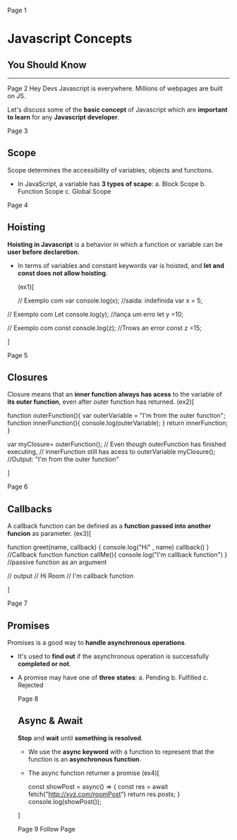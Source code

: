 Page 1
# Javascript Concepts
## You Should Know

_____________________
Page 2
Hey Devs
Javascript is everywhere. Millions of webpages are built on JS.

Let's discuss some of the **basic concept** of Javascript which are **important to learn** for any **Javascript developer**.

Page 3
## Scope
Scope determines the accessibility of variables, objects and functions.
 - In JavaScript, a variable has **3 types of scape**:
  a. Block Scope
  b. Function Scope
  c. Global Scope

Page 4
## Hoisting
**Hoisting in Javascript** is a behavior in which a function or variable can be **user before declaretion**.
 - In terms of variables and constant keywords var is hoisted, and **let and const does not allow hoisting**.
  
   (ex1)[

    // Exemplo com var
console.log(x); //saida: indefinida
var x = 5;

// Exemplo com Let
console.log(y); //lança um erro
let y =10;

// Exemplo com const
console.log(z); //Trows an error
const z =15;

  ]

Page 5
## Closures
Closure means that an **inner function always has acess** to the variable of **its outer function**, even after outer function has returned.
(ex2)[

  function outerFunction(){
  var outerVariable = "I'm from the outer function";
  function innerFunction(){
    console.log(outerVariable);
  }
  return innerFunction;
}

var myClosure= outerFunction();
// Even though outerFunction has finished executing,
// innerFunction still has acess to outerVariable
myClosure(); //Output: "I'm from the outer function"

]

Page 6
## Callbacks
A callback function can be defined as a **function passed into another funcion** as parameter.
(ex3)[

  function greet(name, callback) {
  console.log("Hi" , name)
  callback()
}
//Callback function
function callMe(){
  console.log("I'm callback function")
}
//passive function as an argument

// output
// Hi Room
// I'm callback function

]

Page 7
## Promises
Promises is a good way to **handle asynchronous operations**.
- It's used to **find out** if the asynchronous operation is successfully **completed or not**.
- A promise may have one of **three states**:
  a. Pending
  b. Fulfilled
  c. Rejected

  Page 8
  ## Async & Await
  **Stop** and **wait** until **something is resolved**.
  - We use the **async keyword** with a function to represent that the function is an **asynchronous function**.
  - The async function returner a promise
  (ex4)[

    const showPost = async() => {
    const res = await fetch("http://xyz.com/roomPost")
    return res.posts;
    }
    console.log(showPost());

  ]

  Page 9
  Follow Page